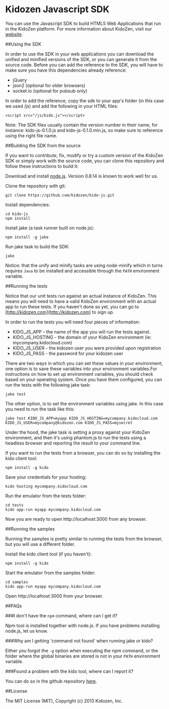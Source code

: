 Kidozen Javascript SDK
======================

You can use the Javascript SDK to build HTML5 Web Applications that run in the KidoZen platform. For more information about KidoZen, visit our [website](http://kidozen.com).

##Using the SDK

In order to use the SDK in your web applications you can download the unified and minified versions of the SDK, or you can generate it from the source code. Before you can add the reference to the SDK, you will have to make sure you have this dependencies already reference:

- jQuery
- json2 (optional for older browsers)
- socket.io (optional for pubsub only)

In order to add the reference, copy the sdk to your app's folder (in this case we used /js) and add the following in your HTML files:

	<script src="/js/kido.js"></script>

Note: The SDK files usually contain the version number in their name, for instance: kido-js-0.1.0.js and kido-js-0.1.0.min.js, so make sure to reference using the right file name.

##Building the SDK from the source

If you want to contribute, fix, modify or try a custom version of the KidoZen SDK or simply work with the source code, you can clone this repository and follow these instructions to build it:

Download and install [node.js](http://nodejs.org). Version 0.8.14 is known to work well for us.

Clone the repository with git:

	git clone https://github.com/kidozen/kido-js.git

Install dependencies:

	cd kido-js
	npm install

Install jake (a task runner built on node.js):

	npm install -g jake

Run jake task to build the SDK:

	jake

Notice: that the unify and minify tasks are using node-minify which in turns requires `Java` to be installed and accessible through the `PATH` environment variable.

##Running the tests

Notice that our unit tests run against an actual instance of KidoZen. This means you will need to have a valid KidoZen environment with an actual app to run these tests. If you haven't done so yet, you can go to [http://kidozen.com](http://kidozen.com) to sign up.

In order to run the tests you will need four pieces of information:

- KIDO_JS_APP		- the name of the app you will run the tests against.
- KIDO_JS_HOSTING	- the domain of your KidoZen environment (ie: mycompany.kidocloud.com)
- KIDO_JS_USER		- the kidozen user you were provided upon registration
- KIDO_JS_PASS		- the password for your kidozen user



There are two ways in which you can set these values in your environment, one option is to save these variables into your environment variables.For instructions on how to set up environment variables, you should check based on your operating system. Once you have them configured, you can run the tests with the following jake task:

	jake test

The other option, is to set the environment variables using jake. In this case you need to run the task like this:

	jake test KIDO_JS_APP=myapp KIDO_JS_HOSTING=mycompany.kidocloud.com KIDO_JS_USER=mycompany@kidozen.com KIDO_JS_PASS=mysecret

Under the hood, the jake task is setting a proxy against your KidoZen environment, and then it's using phantom.js to run the tests using a headless browser and reporting the result to your command line.

If you want to run the tests from a browser, you can do so by installing the kido client tool:

	npm install -g kido

Save your credentials for your hosting:

	kido hosting mycompany.kidocloud.com

Run the emulator from the tests folder:

	cd tests
	kido app-run myapp mycompany.kidocloud.com

Now you are ready to open http://localhost:3000 from any browser.

##Running the samples

Running the samples is pretty similar to running the tests from the browser, but you will use a different folder.

Install the kido client tool (if you haven't):

	npm install -g kido

Start the emulator from the samples folder:

	cd samples
	kido app-run myapp mycompany.kidocloud.com

Open http://localhost:3000 from your browser.

##FAQs

###I don't have the `npm` command, where can I get it?

Npm tool is installed together with node.js. If you have problems installing node.js, let us know.

###Why am I getting 'command not found' when running jake or kido?

Either you forgot the `-g` option when executing the npm command, or the folder where the global binaries are stored is not in your `PATH` environment variable.

###Found a problem with the kido tool, where can I report it?

You can do so in the github repository [here](https://github.com/kidozen/kido).

##License

The MIT License (MIT), Copyright (c) 2013 Kidozen, Inc.